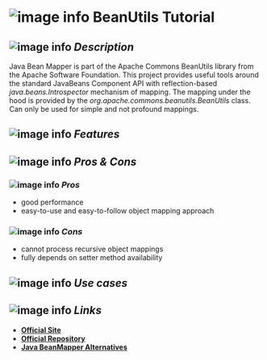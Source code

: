 # ![image info](../images/icons8-inspect-code-64.png) BeanUtils Tutorial

## ![image info](../../images/icons8-code-64.png) _Description_

Java Bean Mapper is part of the Apache Commons BeanUtils library from the Apache Software Foundation. This project provides useful tools around the standard JavaBeans Component API with reflection-based _java.beans.Introspector_ mechanism of mapping. The mapping under the hood is provided by the _org.apache.commons.beanutils.BeanUtils_ class. Can only be used for simple and not profound mappings.

## ![image info](../../images/icons8-attach-64.png) _Features_

## ![image info](../../images/icons8-edit-property-64.png) _Pros & Cons_

### ![image info](../../images/icons8-add-property-64.png) _Pros_

* good performance
* easy-to-use and easy-to-follow object mapping approach

### ![image info](../../images/icons8-remove-property-64.png) _Cons_

* cannot process recursive object mappings
* fully depends on setter method availability

## ![image info](../../images/icons8-source-64.png) _Use cases_

## ![image info](../../images/icons8-inspect-code-64.png) _Links_

* [**Official Site**](http://beanmapper.io/)
* [**Official Repository**](https://github.com/42BV/beanmapper)
* [**Java BeanMapper Alternatives**](https://java.libhunt.com/beanmapper-alternatives)

